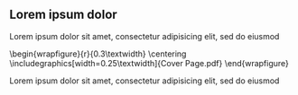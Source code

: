 ## Lorem ipsum dolor

Lorem ipsum dolor sit amet, consectetur adipisicing elit, sed do eiusmod

\begin{wrapfigure}{r}{0.3\textwidth}
\centering
\includegraphics[width=0.25\textwidth]{Cover Page.pdf}
\end{wrapfigure}

Lorem ipsum dolor sit amet, consectetur adipisicing elit, sed do eiusmod
